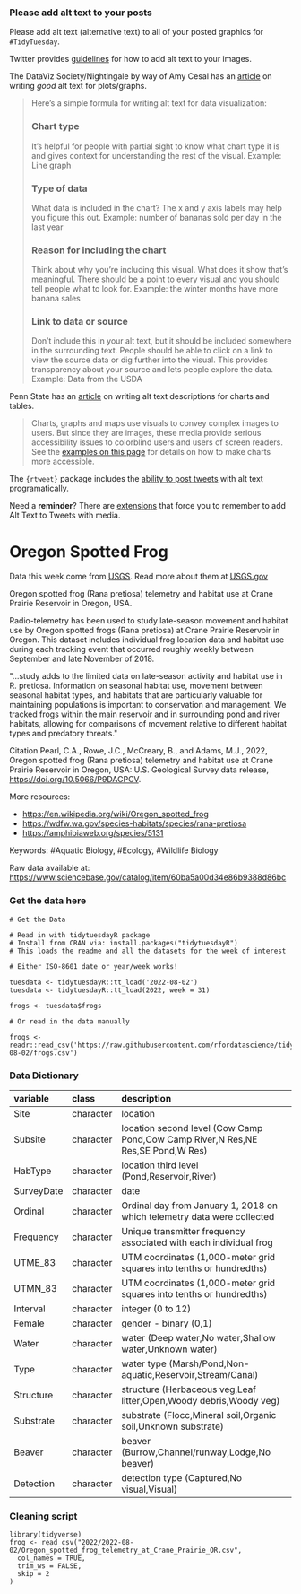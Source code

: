 ### Please add alt text to your posts

Please add alt text (alternative text) to all of your posted graphics for `#TidyTuesday`. 

Twitter provides [guidelines](https://help.twitter.com/en/using-twitter/picture-descriptions) for how to add alt text to your images.

The DataViz Society/Nightingale by way of Amy Cesal has an [article](https://medium.com/nightingale/writing-alt-text-for-data-visualization-2a218ef43f81) on writing _good_ alt text for plots/graphs.

> Here’s a simple formula for writing alt text for data visualization:
> ### Chart type
> It’s helpful for people with partial sight to know what chart type it is and gives context for understanding the rest of the visual.
> Example: Line graph
> ### Type of data
> What data is included in the chart? The x and y axis labels may help you figure this out.
> Example: number of bananas sold per day in the last year
> ### Reason for including the chart
> Think about why you’re including this visual. What does it show that’s meaningful. There should be a point to every visual and you should tell people what to look for.
> Example: the winter months have more banana sales
> ### Link to data or source
> Don’t include this in your alt text, but it should be included somewhere in the surrounding text. People should be able to click on a link to view the source data or dig further into the visual. This provides transparency about your source and lets people explore the data.
> Example: Data from the USDA

Penn State has an [article](https://accessibility.psu.edu/images/charts/) on writing alt text descriptions for charts and tables.

> Charts, graphs and maps use visuals to convey complex images to users. But since they are images, these media provide serious accessibility issues to colorblind users and users of screen readers. See the [examples on this page](https://accessibility.psu.edu/images/charts/) for details on how to make charts more accessible.

The `{rtweet}` package includes the [ability to post tweets](https://docs.ropensci.org/rtweet/reference/post_tweet.html) with alt text programatically.

Need a **reminder**? There are [extensions](https://chrome.google.com/webstore/detail/twitter-required-alt-text/fpjlpckbikddocimpfcgaldjghimjiik/related) that force you to remember to add Alt Text to Tweets with media.

# Oregon Spotted Frog

Data this week come from [USGS](https://www.sciencebase.gov/catalog/item/60ba5a00d34e86b9388d86bc). Read more about them at [USGS.gov](https://www.usgs.gov/centers/forest-and-rangeland-ecosystem-science-center/science/oregon-spotted-frog)

Oregon spotted frog (Rana pretiosa) telemetry and habitat use at Crane Prairie Reservoir in Oregon, USA.

Radio-telemetry has been used to study late-season movement and habitat use by Oregon spotted frogs (Rana pretiosa) at Crane Prairie Reservoir in Oregon. This dataset includes individual frog location data and habitat use during each tracking event that occurred roughly weekly between September and late November of 2018.

"...study adds to the limited data on late-season activity and habitat use in R. pretiosa. Information on seasonal habitat use, movement between seasonal habitat types, and habitats that are particularly valuable for maintaining populations is important to conservation and management. We tracked frogs within the main reservoir and in surrounding pond and river habitats, allowing for comparisons of movement relative to different habitat types and predatory threats."

Citation
Pearl, C.A., Rowe, J.C., McCreary, B., and Adams, M.J., 2022, Oregon spotted frog (Rana pretiosa) telemetry and habitat use at Crane Prairie Reservoir in Oregon, USA: U.S. Geological Survey data release, https://doi.org/10.5066/P9DACPCV.

More resources:
- https://en.wikipedia.org/wiki/Oregon_spotted_frog
- https://wdfw.wa.gov/species-habitats/species/rana-pretiosa
- https://amphibiaweb.org/species/5131


Keywords: #Aquatic Biology, #Ecology, #Wildlife Biology

Raw data available at: <https://www.sciencebase.gov/catalog/item/60ba5a00d34e86b9388d86bc>

### Get the data here

```{r}
# Get the Data

# Read in with tidytuesdayR package 
# Install from CRAN via: install.packages("tidytuesdayR")
# This loads the readme and all the datasets for the week of interest

# Either ISO-8601 date or year/week works!

tuesdata <- tidytuesdayR::tt_load('2022-08-02')
tuesdata <- tidytuesdayR::tt_load(2022, week = 31)

frogs <- tuesdata$frogs

# Or read in the data manually

frogs <- readr::read_csv('https://raw.githubusercontent.com/rfordatascience/tidytuesday/master/data/2022/2022-08-02/frogs.csv')

```

### Data Dictionary

|variable        |class     |description |
|:---------------|:---------|:-----------|
|Site      |character|location |
|Subsite   |character | location second level (Cow Camp Pond,Cow Camp River,N Res,NE Res,SE Pond,W Res) |
|HabType   | character | location third level (Pond,Reservoir,River)|
|SurveyDate| character | date |
|Ordinal   | character | Ordinal day from January 1, 2018 on which telemetry data were collected |
|Frequency | character | Unique transmitter frequency associated with each individual frog |
|UTME_83   | character | UTM coordinates (1,000-meter grid squares into tenths or hundredths)|
|UTMN_83   | character | UTM coordinates (1,000-meter grid squares into tenths or hundredths) |
|Interval  | character | integer (0 to 12)|
|Female    | character | gender - binary (0,1)|
|Water     | character | water (Deep water,No water,Shallow water,Unknown water) |
|Type      | character | water type (Marsh/Pond,Non-aquatic,Reservoir,Stream/Canal)|
|Structure | character | structure (Herbaceous veg,Leaf litter,Open,Woody debris,Woody veg)|
|Substrate | character | substrate (Flocc,Mineral soil,Organic soil,Unknown substrate)|
|Beaver    | character | beaver (Burrow,Channel/runway,Lodge,No beaver) |
|Detection | character | detection type (Captured,No visual,Visual)|

### Cleaning script
```{r}
library(tidyverse)
frog <- read_csv("2022/2022-08-02/Oregon_spotted_frog_telemetry_at_Crane_Prairie_OR.csv",
  col_names = TRUE,
  trim_ws = FALSE,
  skip = 2
)

```

